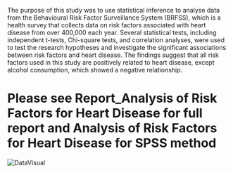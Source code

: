 The purpose of this study was to use statistical inference to analyse data from the Behavioural Risk Factor Surveillance System (BRFSS), 
which is a health survey that collects data on risk factors associated with heart disease from over 400,000 each year. 
Several statistical tests, including independent t-tests, Chi-square tests, and correlation analyses, were used to test 
the research hypotheses and investigate the significant associations between risk factors and heart disease.
The findings suggest that all risk factors used in this study are positively related to heart disease, except alcohol consumption,
which showed a negative relationship.
# Please see Report_Analysis of Risk Factors for Heart Disease for full report and Analysis of Risk Factors for Heart Disease for SPSS method
![DataVisual](https://github.com/NirachaNick/DataScienceProject/assets/123958341/af3aae9e-d5e1-4458-8bc1-77f867399729)
